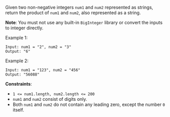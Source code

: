 Given two non-negative integers `num1` and `num2` represented as strings, return the product of `num1` and `num2`, also represented as a string.

**Note**: You must not use any built-in `BigInteger` library or convert the inputs to integer directly.

Example 1:
```
Input: num1 = "2", num2 = "3"
Output: "6"
```

Example 2:
```
Input: num1 = "123", num2 = "456"
Output: "56088"
```

**Constraints**:
* `1 <= num1.length, num2.length <= 200`
* `num1` and `num2` consist of digits only.
* Both `num1` and `num2` do not contain any leading zero, except the number `0` itself.
